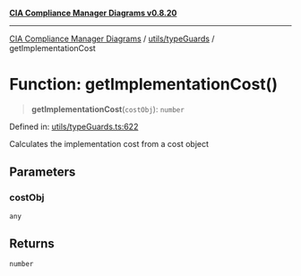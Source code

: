 [**CIA Compliance Manager Diagrams v0.8.20**](../../../README.md)

***

[CIA Compliance Manager Diagrams](../../../modules.md) / [utils/typeGuards](../README.md) / getImplementationCost

# Function: getImplementationCost()

> **getImplementationCost**(`costObj`): `number`

Defined in: [utils/typeGuards.ts:622](https://github.com/Hack23/cia-compliance-manager/blob/9180e2700dca841f6711d7243c036db4de73db57/src/utils/typeGuards.ts#L622)

Calculates the implementation cost from a cost object

## Parameters

### costObj

`any`

## Returns

`number`
